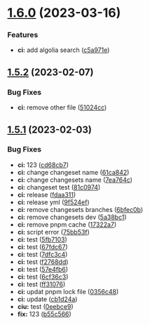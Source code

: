 # [1.6.0](https://github.com/busyhe/monorepo-template/compare/v1.5.2...v1.6.0) (2023-03-16)


### Features

* **ci:** add algolia search ([c5a971e](https://github.com/busyhe/monorepo-template/commit/c5a971e42d94624aaf20e50c4f6dbd5af22061c0))

## [1.5.2](https://github.com/busyhe/monorepo-template/compare/v1.5.1...v1.5.2) (2023-02-07)


### Bug Fixes

* **ci:** remove other file ([51024cc](https://github.com/busyhe/monorepo-template/commit/51024cc03a9074ac509cf1ab5a4382f51c27894b))

## [1.5.1](https://github.com/busyhe/monorepo-template/compare/v1.5.0...v1.5.1) (2023-02-03)


### Bug Fixes

* **ci:** 123 ([cd68cb7](https://github.com/busyhe/monorepo-template/commit/cd68cb77055a4496b533dd728bb2cb210a52fd57))
* **ci:** change changeset name ([61ca842](https://github.com/busyhe/monorepo-template/commit/61ca8420d84a2533154f146cabe98ad2517e6465))
* **ci:** change changesets name ([7ea764c](https://github.com/busyhe/monorepo-template/commit/7ea764c1990a5cbbecae3a5e4f214943263b9b01))
* **ci:** changeset test ([81c0974](https://github.com/busyhe/monorepo-template/commit/81c097498eb1ecb6c8bb8cb514275eace90157b6))
* **ci:** release ([fdaa311](https://github.com/busyhe/monorepo-template/commit/fdaa3117395200ebe932d77854130321a0ae41ee))
* **ci:** release yml ([9f524ef](https://github.com/busyhe/monorepo-template/commit/9f524ef44bb3200dd8d9b1950c554062170f46f3))
* **ci:** remove changesets branches ([6bfec0b](https://github.com/busyhe/monorepo-template/commit/6bfec0b2bca018369112a4027102caa4a41cf77b))
* **ci:** remove changesets dev ([5a38bc1](https://github.com/busyhe/monorepo-template/commit/5a38bc1cb8bcde61943ab507ad54a870fef33c8e))
* **ci:** remove pnpm cache ([17322a7](https://github.com/busyhe/monorepo-template/commit/17322a7db9005b9b0f35a32ea1a1f88fe2a72d7f))
* **ci:** script error ([75bb53f](https://github.com/busyhe/monorepo-template/commit/75bb53f1feac74353761903e3087de35e7ef388b))
* **ci:** test ([5fb7103](https://github.com/busyhe/monorepo-template/commit/5fb7103a37b1c0e8d7de245870d9a8d815d0d12c))
* **ci:** test ([67fdc67](https://github.com/busyhe/monorepo-template/commit/67fdc679f885683213973437cd9aa815bfef38a2))
* **ci:** test ([7dfc3c4](https://github.com/busyhe/monorepo-template/commit/7dfc3c41ef30e81c8d14491f4a7cd3cf2a18f3a4))
* **ci:** test ([f2768dd](https://github.com/busyhe/monorepo-template/commit/f2768dd0dfb51ac6d0376a7a7202f4b48d9f960c))
* **ci:** test ([57e4fb6](https://github.com/busyhe/monorepo-template/commit/57e4fb6447ef15896bd73051d7c5649a9122b1f8))
* **ci:** test ([6cf36c3](https://github.com/busyhe/monorepo-template/commit/6cf36c3112d9c6f6b5c677044204e5331d2e552c))
* **ci:** test ([ff31076](https://github.com/busyhe/monorepo-template/commit/ff31076d5fed61a559410be9b11548f297403a9e))
* **ci:** updat pnpm lock file ([0356c48](https://github.com/busyhe/monorepo-template/commit/0356c4883969dd92ce4e65b4fc5409e0e78af7f4))
* **ci:** update ([cb1d24a](https://github.com/busyhe/monorepo-template/commit/cb1d24a51d02677f6df7e499ff0e4e055106a933))
* **ciu:** test ([0eebce9](https://github.com/busyhe/monorepo-template/commit/0eebce9b6d1e817fdb788cee02361950abd0fb7c))
* **fix:** 123 ([b55c566](https://github.com/busyhe/monorepo-template/commit/b55c566054f6dbc84d98ee4c01bb98da7a0b98df))
